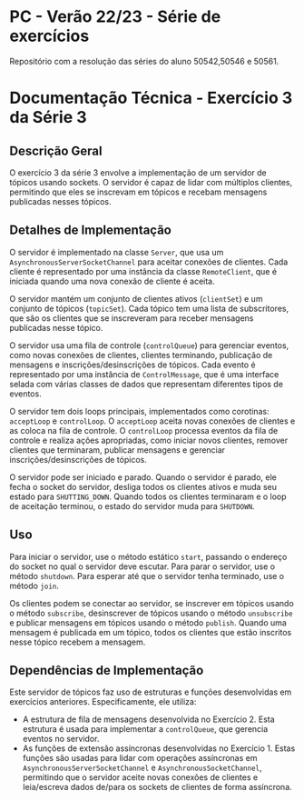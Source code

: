 # PC - Verão 22/23 - Série de exercícios

Repositório com a resolução das séries do aluno 50542,50546 e 50561.

# Documentação Técnica - Exercício 3 da Série 3

## Descrição Geral

O exercício 3 da série 3 envolve a implementação de um servidor de tópicos usando sockets. O servidor é capaz de lidar com múltiplos clientes, permitindo que eles se inscrevam em tópicos e recebam mensagens publicadas nesses tópicos.

## Detalhes de Implementação

O servidor é implementado na classe `Server`, que usa um `AsynchronousServerSocketChannel` para aceitar conexões de clientes. Cada cliente é representado por uma instância da classe `RemoteClient`, que é iniciada quando uma nova conexão de cliente é aceita.

O servidor mantém um conjunto de clientes ativos (`clientSet`) e um conjunto de tópicos (`topicSet`). Cada tópico tem uma lista de subscritores, que são os clientes que se inscreveram para receber mensagens publicadas nesse tópico.

O servidor usa uma fila de controle (`controlQueue`) para gerenciar eventos, como novas conexões de clientes, clientes terminando, publicação de mensagens e inscrições/desinscrições de tópicos. Cada evento é representado por uma instância de `ControlMessage`, que é uma interface selada com várias classes de dados que representam diferentes tipos de eventos.

O servidor tem dois loops principais, implementados como corotinas: `acceptLoop` e `controlLoop`. O `acceptLoop` aceita novas conexões de clientes e as coloca na fila de controle. O `controlLoop` processa eventos da fila de controle e realiza ações apropriadas, como iniciar novos clientes, remover clientes que terminaram, publicar mensagens e gerenciar inscrições/desinscrições de tópicos.

O servidor pode ser iniciado e parado. Quando o servidor é parado, ele fecha o socket do servidor, desliga todos os clientes ativos e muda seu estado para `SHUTTING_DOWN`. Quando todos os clientes terminaram e o loop de aceitação terminou, o estado do servidor muda para `SHUTDOWN`.

## Uso

Para iniciar o servidor, use o método estático `start`, passando o endereço do socket no qual o servidor deve escutar. Para parar o servidor, use o método `shutdown`. Para esperar até que o servidor tenha terminado, use o método `join`.

Os clientes podem se conectar ao servidor, se inscrever em tópicos usando o método `subscribe`, desinscrever de tópicos usando o método `unsubscribe` e publicar mensagens em tópicos usando o método `publish`. Quando uma mensagem é publicada em um tópico, todos os clientes que estão inscritos nesse tópico recebem a mensagem.

## Dependências de Implementação

Este servidor de tópicos faz uso de estruturas e funções desenvolvidas em exercícios anteriores. Especificamente, ele utiliza:

- A estrutura de fila de mensagens desenvolvida no Exercício 2. Esta estrutura é usada para implementar a `controlQueue`, que gerencia eventos no servidor.
- As funções de extensão assíncronas desenvolvidas no Exercício 1. Estas funções são usadas para lidar com operações assíncronas em `AsynchronousServerSocketChannel` e `AsynchronousSocketChannel`, permitindo que o servidor aceite novas conexões de clientes e leia/escreva dados de/para os sockets de clientes de forma assíncrona.
